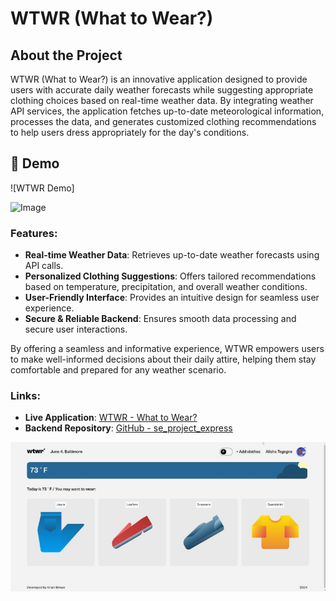 # WTWR (What to Wear?)

## About the Project

WTWR (What to Wear?) is an innovative application designed to provide users with accurate daily weather forecasts while suggesting appropriate clothing choices based on real-time weather data. By integrating weather API services, the application fetches up-to-date meteorological information, processes the data, and generates customized clothing recommendations to help users dress appropriately for the day's conditions.

## 🎥 Demo

![WTWR Demo]

![Image](https://github.com/user-attachments/assets/fd0e589c-ad9d-4412-bb2d-2da74c858416)

### Features:
- **Real-time Weather Data**: Retrieves up-to-date weather forecasts using API calls.
- **Personalized Clothing Suggestions**: Offers tailored recommendations based on temperature, precipitation, and overall weather conditions.
- **User-Friendly Interface**: Provides an intuitive design for seamless user experience.
- **Secure & Reliable Backend**: Ensures smooth data processing and secure user interactions.

By offering a seamless and informative experience, WTWR empowers users to make well-informed decisions about their daily attire, helping them stay comfortable and prepared for any weather scenario.

### Links:
- **Live Application**: [WTWR - What to Wear?](https://styleforecast.vercel.app/)
- **Backend Repository**: [GitHub - se_project_express](https://github.com/aniahb101/se_project_express)

![WTWR App Preview](src/images/1719367494343.jpg)


